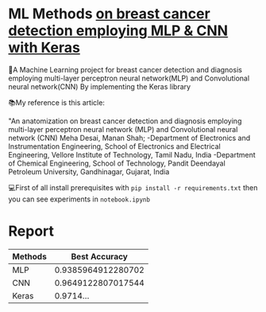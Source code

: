 # ML Methods [on breast cancer detection employing MLP & CNN with Keras](https://github.com/Sofia-Amouei/ML-Methods-on-breast-cancer-detection-employing-MLP-CNN-with-Keras-/files/10488662/default.pdf)

📑A Machine Learning project for breast cancer detection and diagnosis employing
multi-layer perceptron neural network(MLP) and Convolutional neural
network(CNN) By implementing the Keras library

📚My reference is this article:
<tr>"An anatomization on breast cancer detection and diagnosis employing multi-layer perceptron neural network (MLP) and Convolutional neural network (CNN)
Meha Desai, Manan Shah;
-Department of Electronics and Instrumentation Engineering, School of Electronics and Electrical Engineering, Vellore Institute of Technology, Tamil Nadu, India
-Department of Chemical Engineering, School of Technology, Pandit Deendayal Petroleum University, Gandhinagar, Gujarat, India
</tr>

<p dir="auto">💻First of all install prerequisites with <code>pip install -r requirements.txt</code> then you can see experiments in <code>notebook.ipynb</code>

# Report
<table>
<thead>
<tr>
<th>Methods</th>
<th>Best Accuracy</th>
</tr>
</thead>
<tbody>
<tr>
<td>MLP</td>
<td>0.9385964912280702</td>
</tr>
<tr>
<td>CNN</td>
<td>0.9649122807017544</td>
</tr>
<tr>
<td>Keras</td>
<td>0.9714…</td>
</tr>
</tbody>
</table>
